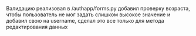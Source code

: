 Валидацию реализовал в /authapp/forms.py добавил проверку возраста, чтобы пользователь не мог задать слишком высокое значение и добавил свою на username, сделал это все только для метода редактирования данных
